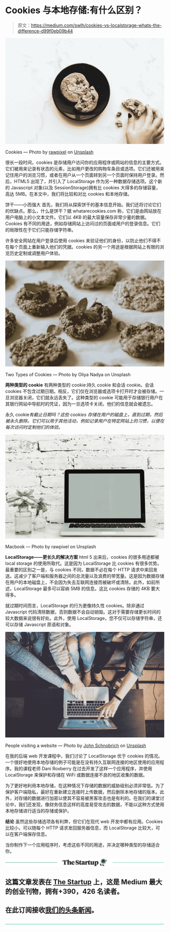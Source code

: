 # Cookies 与本地存储:有什么区别？

> 原文：<https://medium.com/swlh/cookies-vs-localstorage-whats-the-difference-d99f0eb09b44>

![](img/205bead2631967abe829b378e583df16.png)

Cookies — Photo by [rawpixel](https://unsplash.com/photos/0KSffDglOAE?utm_source=unsplash&utm_medium=referral&utm_content=creditCopyText) on [Unsplash](https://unsplash.com/search/photos/cookies?utm_source=unsplash&utm_medium=referral&utm_content=creditCopyText)

很长一段时间，cookies 是存储用户访问你的应用程序或网站的信息的主要方式。它们被用来记录有状态的元素，比如用户更改的购物车条目或选项。它们还被用来记住用户的浏览习惯，或者在用户从一个页面转到另一个页面时保持用户登录。然后，HTML5 出现了，并引入了 LocalStorage 作为另一种数据存储选项。这个新的 Javascript 对象(以及 SessionStorage)拥有比 cookies 大得多的存储容量，高达 5MB。在本文中，我们将比较和对比 cookies 和本地存储。

饼干——小而强大
首先，我们将从探索饼干的基本信息开始。我们还将讨论它们的优缺点。那么，什么是饼干？据 whatarecookies.com 称，它们是由网站放在用户电脑上的小文本文件。它们以 4KB 的最大容量保存非常少量的数据。Cookies 有不同的用途，例如存储网站上访问过的页面或用户的登录信息。它们的局限性在于它们只能存储字符串。

许多安全网站在用户登录后使用 cookies 来验证他们的身份，以防止他们不得不在每个页面上重新输入他们的凭据。cookies 的另一个用途是根据网站上有限的浏览历史定制或调整用户体验。

![](img/dcfe07641504d151e82a17dbf008d9b0.png)

Two Types of Cookies — Photo by Oliya Nadya on Unsplash

**两种类型的 cookie** 有两种类型的 cookie:持久 cookie 和会话 cookie。会话 cookies 不包含过期日期。相反，它们仅在浏览器或选项卡打开时才会被存储。一旦浏览器关闭，它们就永远丢失了。这种类型的 cookie 可能用于存储银行用户在其银行网站中导航时的凭证，因为一旦选项卡关闭，他们的信息就会被遗忘。

永久 cookie*有截止日期吗？这些 cookies 存储在用户的磁盘上，直到过期，然后被永久删除。它们可以用于其他活动，例如记录用户在特定网站上的习惯，以便在每次访问时定制他们的体验。*

![](img/130530718549df513be0c6eb3ed6a971.png)

Macbook — Photo by rawpixel on Unsplash

**LocalStorage——更长久的解决方案** html 5 出来后，cookies 的很多用途都被 local storage 的使用所取代。这是因为 LocalStorage 比 cookies 有很多优势。最重要的区别之一是，与 cookies 不同，数据不必在每个 HTTP 请求中来回发送。这减少了客户端和服务器之间的总流量以及浪费的带宽量。这是因为数据存储在用户的本地磁盘上，不会因为失去互联网连接而被破坏或清除。此外，如前所述，LocalStorage 最多可以容纳 5MB 的信息。这比 cookies 存储的 4KB 要大得多。

就过期时间而言，LocalStorage 的行为更像持久性 cookies。除非通过 Javascript 代码清除数据，否则数据不会自动销毁。这对于需要存储更长时间的较大数据来说很有好处。此外，使用 LocalStorage，您不仅可以存储字符串，还可以存储 Javascript 原语和对象。

![](img/ce76982d26923c9b648c039dd03bc5e9.png)

People visiting a website — Photo by [John Schnobrich](https://unsplash.com/photos/2FPjlAyMQTA?utm_source=unsplash&utm_medium=referral&utm_content=creditCopyText) on [Unsplash](https://unsplash.com/search/photos/laptop?utm_source=unsplash&utm_medium=referral&utm_content=creditCopyText)

在我的后端 web 开发课程中，我们讨论了 LocalStorage 优于 cookies 的情况。一个很好地使用本地存储的例子可能是在没有持久互联网连接的地区使用的应用程序。我的课程老师 Dani Roxberry 在过去开发了这样一个应用程序，并使用 LocalStorage 来保护和存储在 WiFi 或数据连接不良的地区收集的数据。

为了更好地利用本地存储，在这种情况下存储的数据的威胁级别必须非常低。为了保护客户端隐私，最好在重新建立连接时上传数据，然后删除本地存储的版本。此外，对存储的数据进行加密以使其不容易被黑客攻击也是有利的。在我们的课堂讨论中，我们还发现，像财务信息这样的高度易受攻击的数据，不能以这种方式使用本地存储进行适当的存储或保护。

**结论**
虽然这些存储选项各有利弊，但它们在现代 web 开发中都有应用。Cookies 比较小，可以随每个 HTTP 请求发回服务器信息，而 LocalStorage 比较大，可以在客户端保存信息。

当你制作下一个应用程序时，考虑这些不同的用途，并决定哪种类型的存储适合你。

[![](img/308a8d84fb9b2fab43d66c117fcc4bb4.png)](https://medium.com/swlh)

## 这篇文章发表在 [The Startup](https://medium.com/swlh) 上，这是 Medium 最大的创业刊物，拥有+390，426 名读者。

## 在此订阅接收[我们的头条新闻](http://growthsupply.com/the-startup-newsletter/)。

[![](img/b0164736ea17a63403e660de5dedf91a.png)](https://medium.com/swlh)